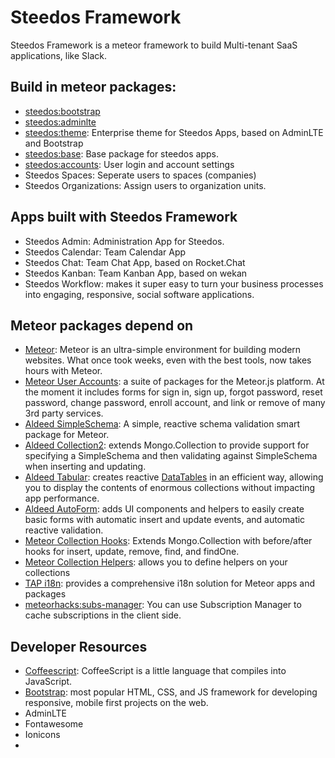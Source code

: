 # Steedos Framework

Steedos Framework is a meteor framework to build Multi-tenant SaaS applications, like Slack.

## Build in meteor packages:
- [steedos:bootstrap](https://github.com/steedos/framework/tree/master/packages/meteor-bootstrap)
- [steedos:adminlte](https://github.com/steedos/framework/tree/master/packages/meteor-adminlte)
- [steedos:theme](https://github.com/steedos/framework/tree/master/packages/steedos-theme): Enterprise theme for Steedos Apps, based on AdminLTE and Bootstrap
- [steedos:base](https://github.com/steedos/framework/tree/master/packages/steedos-base): Base package for steedos apps.
- [steedos:accounts](https://github.com/steedos/framework/tree/master/packages/steedos-accounts): User login and account settings
- Steedos Spaces: Seperate users to spaces (companies)
- Steedos Organizations: Assign users to organization units.

## Apps built with Steedos Framework
- Steedos Admin: Administration App for Steedos.
- Steedos Calendar: Team Calendar App
- Steedos Chat: Team Chat App, based on Rocket.Chat
- Steedos Kanban: Team Kanban App, based on wekan
- Steedos Workflow: makes it super easy to turn your business processes into engaging, responsive, social software applications.

## Meteor packages depend on
- [Meteor](http://docs.meteor.com/#/full/): Meteor is an ultra-simple environment for building modern websites. What once took weeks, even with the best tools, now takes hours with Meteor.
- [Meteor User Accounts](https://github.com/meteor-useraccounts/core): a suite of packages for the Meteor.js platform. At the moment it includes forms for sign in, sign up, forgot password, reset password, change password, enroll account, and link or remove of many 3rd party services.
- [Aldeed SimpleSchema](https://github.com/aldeed/meteor-simple-schema): A simple, reactive schema validation smart package for Meteor.
- [Aldeed Collection2](https://github.com/aldeed/meteor-collection2): extends Mongo.Collection to provide support for specifying a SimpleSchema and then validating against SimpleSchema when inserting and updating.
- [Aldeed Tabular](https://github.com/aldeed/meteor-tabular): creates reactive [DataTables](http://datatables.net/) in an efficient way, allowing you to display the contents of enormous collections without impacting app performance.
- [Aldeed AutoForm](https://github.com/aldeed/meteor-autoform): adds UI components and helpers to easily create basic forms with automatic insert and update events, and automatic reactive validation. 
- [Meteor Collection Hooks](https://github.com/matb33/meteor-collection-hooks): Extends Mongo.Collection with before/after hooks for insert, update, remove, find, and findOne.
- [Meteor Collection Helpers](https://github.com/dburles/meteor-collection-helpers): allows you to define helpers on your collections
- [TAP i18n](https://github.com/TAPevents/tap-i18n): provides a comprehensive i18n solution for Meteor apps and packages
- [meteorhacks:subs-manager](https://github.com/kadirahq/subs-manager):  You can use Subscription Manager to cache subscriptions in the client side. 

## Developer Resources
- [Coffeescript](http://coffeescript.org/): CoffeeScript is a little language that compiles into JavaScript.
- [Bootstrap](http://getbootstrap.com/): most popular HTML, CSS, and JS framework for developing responsive, mobile first projects on the web.
- AdminLTE
- Fontawesome
- Ionicons
- 

